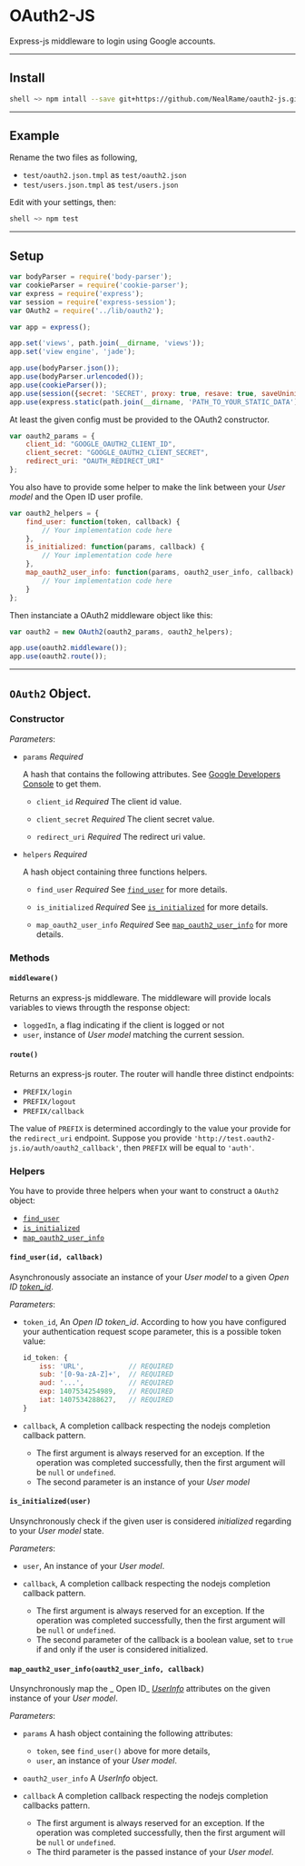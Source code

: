 OAuth2-JS
=========

Express-js middleware to login using Google accounts.


---
Install
-------

```sh
shell ~> npm intall --save git+https://github.com/NealRame/oauth2-js.git
```


---
Example
-------

Rename the two files as following,

 - `test/oauth2.json.tmpl` as `test/oauth2.json`
 - `test/users.json.tmpl` as `test/users.json`

Edit with your settings, then:

```sh
shell ~> npm test
```


---
Setup
-----

```javascript
var bodyParser = require('body-parser');
var cookieParser = require('cookie-parser');
var express = require('express');
var session = require('express-session');
var OAuth2 = require('../lib/oauth2');

var app = express();

app.set('views', path.join(__dirname, 'views'));
app.set('view engine', 'jade');

app.use(bodyParser.json());
app.use(bodyParser.urlencoded());
app.use(cookieParser());
app.use(session({secret: 'SECRET', proxy: true, resave: true, saveUninitialized: true}));
app.use(express.static(path.join(__dirname, 'PATH_TO_YOUR_STATIC_DATA')));
```

At least the given config must be provided to the OAuth2 constructor.

```javascript
var oauth2_params = {
    client_id: "GOOGLE_OAUTH2_CLIENT_ID",
    client_secret: "GOOGLE_OAUTH2_CLIENT_SECRET",
    redirect_uri: "OAUTH_REDIRECT_URI"
};
```

You also have to provide some helper to make the link between your _User_
_model_ and the Open ID user profile.

```javascript
var oauth2_helpers = {
    find_user: function(token, callback) {
        // Your implementation code here
    },
    is_initialized: function(params, callback) {
        // Your implementation code here
    },
    map_oauth2_user_info: function(params, oauth2_user_info, callback) {
        // Your implementation code here
    }
};
```

Then instanciate a OAuth2 middleware object like this:

```javascript
var oauth2 = new OAuth2(oauth2_params, oauth2_helpers);

app.use(oauth2.middleware());
app.use(oauth2.route());
```


---
`OAuth2` Object.
----------------


### Constructor

_Parameters_:

* `params` _Required_

  A hash that contains the following attributes.
  See [Google Developers Console](https://console.developers.google.com/)
  to get them.

  - `client_id` _Required_
    The client id value.

  - `client_secret` _Required_
    The client secret value.

  - `redirect_uri` _Required_
    The redirect uri value.

* `helpers` _Required_

  A hash object containing three functions helpers.

  - `find_user` _Required_
    See [`find_user`]() for more details.

  - `is_initialized` _Required_
    See [`is_initialized`]() for more details.

  - `map_oauth2_user_info` _Required_
    See [`map_oauth2_user_info`]() for more details.


### Methods

#### `middleware()`
Returns an express-js middleware. The middleware will provide locals
variables to views througth the response object:
* `loggedIn`, a flag indicating if the client is logged or not
* `user`, instance of _User_ _model_ matching the current session.

#### `route()`
Returns an express-js router. The router will handle three distinct
endpoints:

* `PREFIX/login`
* `PREFIX/logout`
* `PREFIX/callback`

The value of `PREFIX` is determined accordingly to the value your provide
for the `redirect_uri` endpoint.
Suppose you provide `'http://test.oauth2-js.io/auth/oauth2_callback'`, then
`PREFIX` will be equal to `'auth'`.


### Helpers

You have to provide three helpers when your want to construct a `OAuth2`
object:
* [`find_user`](#)
* [`is_initialized`](#)
* [`map_oauth2_user_info`](#)

#### `find_user(id, callback)`
Asynchronously associate an instance of your _User_ _model_ to a given
_Open ID_
[_token_id_](http://openid.net/specs/openid-connect-core-1_0.html#IDToken).

_Parameters_:
* `token_id`,
  An _Open ID token_id_. According to how you have
  configured your authentication request scope parameter, this is a
  possible token value:
    ```javascript
    id_token: {
        iss: 'URL',           // REQUIRED
        sub: '[0-9a-zA-Z]+',  // REQUIRED
        aud: '...',           // REQUIRED
        exp: 1407534254989,   // REQUIRED
        iat: 1407534288627,   // REQUIRED
    }
    ```

* `callback`,
  A  completion callback respecting the nodejs completion callback
  pattern.
  - The first argument is always reserved for an exception.
    If the operation was completed successfully, then the first
    argument will be `null` or `undefined`.
  - The second parameter is an instance of your _User_ _model_

#### `is_initialized(user)`
Unsynchronously check if the given user is considered _initialized_
regarding to your _User_ _model_ state.

_Parameters_:
* `user`,
  An instance of your _User_ _model_.

* `callback`,
  A  completion callback respecting the nodejs completion callback
  pattern.
  - The first argument is always reserved for an exception.
    If the operation was completed successfully, then the first
    argument will be `null` or `undefined`.
  - The second parameter of the callback is a boolean value, set to
    `true` if and only if the user is considered initialized.

#### `map_oauth2_user_info(oauth2_user_info, callback)`
Unsynchronously map the _ Open ID_
[_UserInfo_](http://openid.net/specs/openid-connect-core-1_0.html#UserInfo)
attributes on the given instance of your _User_ _model_.

_Parameters_:
* `params`
  A hash object containing the following attributes:
  - `token`, see `find_user()` above for more details,
  - `user`, an instance of your _User_ _model_.

* `oauth2_user_info`
  A _UserInfo_ object.

* `callback`
  A  completion callback respecting the nodejs completion callbacks
  pattern.
  - The first argument is always reserved for an exception.
    If the operation was completed successfully, then the first
    argument will be `null` or `undefined`.
  - The third parameter is the passed instance of your _User_ _model_.
